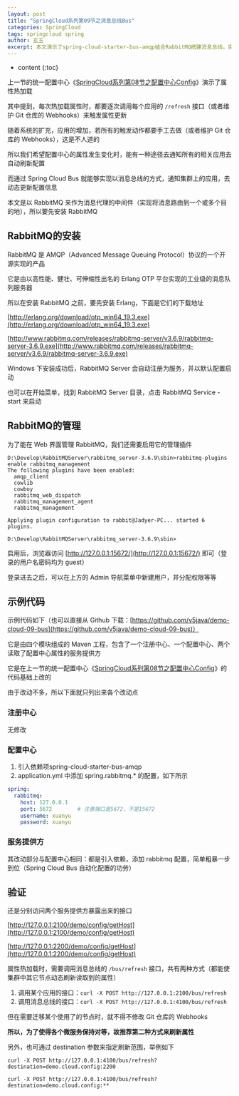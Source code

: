 ```yaml
---
layout: post
title: "SpringCloud系列第09节之消息总线Bus"
categories: SpringCloud
tags: springcloud spring
author: 玄玉
excerpt: 本文演示了spring-cloud-starter-bus-amqp结合RabbitMQ搭建消息总线，实现集群上应用读取的属性自动化更新。
---
```


* content
{:toc}


上一节的统一配置中心《[SpringCloud系列第08节之配置中心Config](http://jadyer.cn/2017/04/17/springcloud-config/)》演示了属性热加载

其中提到，每次热加载属性时，都要逐次调用每个应用的 `/refresh` 接口（或者维护 Git 仓库的 Webhooks）来触发属性更新

随着系统的扩充，应用的增加，若所有的触发动作都要手工去做（或者维护 Git 仓库的 Webhooks），这是不人道的

所以我们希望配置中心的属性发生变化时，能有一种途径去通知所有的相关应用去自动刷新配置

而通过 Spring Cloud Bus 就能够实现以消息总线的方式，通知集群上的应用，去动态更新配置信息

本文是以 RabbitMQ 来作为消息代理的中间件（实现将消息路由到一个或多个目的地），所以要先安装 RabbitMQ

## RabbitMQ的安装

RabbitMQ 是 AMQP（Advanced Message Queuing Protocol）协议的一个开源实现的产品

它是由以高性能、健壮、可伸缩性出名的 Erlang OTP 平台实现的工业级的消息队列服务器

所以在安装 RabbitMQ 之前，要先安装 Erlang，下面是它们的下载地址

[http://erlang.org/download/otp_win64_19.3.exe](http://erlang.org/download/otp_win64_19.3.exe)

[http://www.rabbitmq.com/releases/rabbitmq-server/v3.6.9/rabbitmq-server-3.6.9.exe](http://www.rabbitmq.com/releases/rabbitmq-server/v3.6.9/rabbitmq-server-3.6.9.exe)

Windows 下安装成功后，RabbitMQ Server 会自动注册为服务，并以默认配置启动

也可以在开始菜单，找到 RabbitMQ Server 目录，点击 RabbitMQ Service - start 来启动

## RabbitMQ的管理

为了能在 Web 界面管理 RabbitMQ，我们还需要启用它的管理插件

```
D:\Develop\RabbitMQServer\rabbitmq_server-3.6.9\sbin>rabbitmq-plugins enable rabbitmq_management
The following plugins have been enabled:
  amqp_client
  cowlib
  cowboy
  rabbitmq_web_dispatch
  rabbitmq_management_agent
  rabbitmq_management

Applying plugin configuration to rabbit@Jadyer-PC... started 6 plugins.

D:\Develop\RabbitMQServer\rabbitmq_server-3.6.9\sbin>
```

启用后，浏览器访问 [http://127.0.0.1:15672/](http://127.0.0.1:15672/) 即可（登录的用户名密码均为 guest）

登录进去之后，可以在上方的 Admin 导航菜单中新建用户，并分配权限等等

## 示例代码

示例代码如下（也可以直接从 Github 下载：[https://github.com/v5java/demo-cloud-09-bus](https://github.com/v5java/demo-cloud-09-bus)）

它是由四个模块组成的 Maven 工程，包含了一个注册中心、一个配置中心、两个读取了配置中心属性的服务提供方

它是在上一节的统一配置中心《[SpringCloud系列第08节之配置中心Config](http://jadyer.cn/2017/04/17/springcloud-config/)》的代码基础上改的

由于改动不多，所以下面就只列出来各个改动点

### 注册中心

无修改

### 配置中心

1. 引入依赖项spring-cloud-starter-bus-amqp
2. application.yml 中添加 spring.rabbitmq.* 的配置，如下所示

```yml
spring:
  rabbitmq:
    host: 127.0.0.1
    port: 5672        # 注意端口是5672，不是15672
    username: xuanyu
    password: xuanyu
```

### 服务提供方

其改动部分与配置中心相同：都是引入依赖，添加 rabbitmq 配置，简单粗暴一步到位（Spring Cloud Bus 自动化配置的功劳）

## 验证

还是分别访问两个服务提供方暴露出来的接口

[http://127.0.0.1:2100/demo/config/getHost](http://127.0.0.1:2100/demo/config/getHost)

[http://127.0.0.1:2200/demo/config/getHost](http://127.0.0.1:2200/demo/config/getHost)

属性热加载时，需要调用消息总线的 `/bus/refresh` 接口，共有两种方式（都能使集群中其它节点动态刷新读取到的属性）

1. 调用某个应用的接口：`curl -X POST http://127.0.0.1:2100/bus/refresh`
2. 调用消息总线的接口：`curl -X POST http://127.0.0.1:4100/bus/refresh`

但在需要迁移某个使用了的节点时，就不得不修改 Git 仓库的 Webhooks

**所以，为了使得各个微服务保持对等，故推荐第二种方式来刷新属性**

另外，也可通过 destination 参数来指定刷新范围，举例如下

`curl -X POST http://127.0.0.1:4100/bus/refresh?destination=demo.cloud.config:2200`

`curl -X POST http://127.0.0.1:4100/bus/refresh?destination=demo.cloud.config:**`